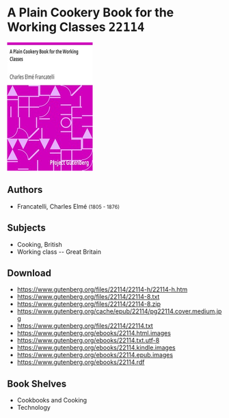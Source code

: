 # A Plain Cookery Book for the Working Classes <kbd>22114</kbd>

![](./cover.medium.jpg "")

## Authors


 - Francatelli, Charles Elmé <small>(1805 - 1876)</small>

## Subjects


 - Cooking, British
 - Working class -- Great Britain

## Download


 - https://www.gutenberg.org/files/22114/22114-h/22114-h.htm
 - https://www.gutenberg.org/files/22114/22114-8.txt
 - https://www.gutenberg.org/files/22114/22114-8.zip
 - https://www.gutenberg.org/cache/epub/22114/pg22114.cover.medium.jpg
 - https://www.gutenberg.org/files/22114/22114.txt
 - https://www.gutenberg.org/ebooks/22114.html.images
 - https://www.gutenberg.org/ebooks/22114.txt.utf-8
 - https://www.gutenberg.org/ebooks/22114.kindle.images
 - https://www.gutenberg.org/ebooks/22114.epub.images
 - https://www.gutenberg.org/ebooks/22114.rdf

## Book Shelves


 - Cookbooks and Cooking
 - Technology
